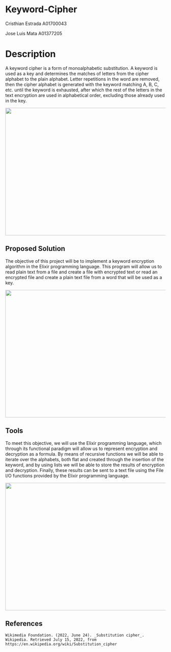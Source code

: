 ﻿# Keyword-Cipher

Cristhian Estrada A01700043


Jose Luis Mata A01377205

# Description

A keyword cipher is a form of monoalphabetic substitution. A keyword is used as a key and determines the matches of letters from the cipher alphabet to the plain alphabet. Letter repetitions in the word are removed, then the cipher alphabet is generated with the keyword matching A, B, C, etc. until the keyword is exhausted, after which the rest of the letters in the text encryption are used in alphabetical order, excluding those already used in the key.

<a href="url"><img src="https://slideplayer.com/slide/16787073/97/images/4/Mixed+Alphabet+Keyword.jpg" align="center" height="400" width="700" ></a>


##  Proposed Solution
The objective of this project will be to implement a keyword encryption algorithm in the Elixir programming language. This program will allow us to read plain text from a file and create a file with encrypted text or  read an encrypted file and create a plain text file from a word that will be used as a key.

<a href="url"><img src="https://www.atpinc.com/upload/images/2020/04-22/4e79465eb02f4422a7c4bba9f99ffa09.jpg" align="center" height="400" width="700" ></a>



##  Tools

To meet this objective, we will use the Elixir programming language, which through its functional paradigm will allow us to represent encryption and decryption as a formula.  By means of recursive functions we will be able to iterate over the alphabets, both flat and created through the insertion of the keyword, and by using lists we will be able to store the results of encryption and decryption.  Finally, these results can be sent to a text file using the File I/O functions provided by the Elixir programming language.

<a href="url"><img src="https://images.slideplayer.com/23/6671828/slides/slide_24.jpg" align="center" height="400" width="700" ></a>


## References

    Wikimedia Foundation. (2022, June 24). _Substitution cipher_. Wikipedia. Retrieved July 15, 2022, from https://en.wikipedia.org/wiki/Substitution_cipher
    


